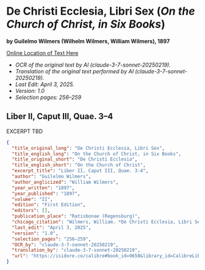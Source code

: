 # De Christi Ecclesia, Libri Sex (*On the Church of Christ, in Six Books*)

**by Guilelmo Wilmers (Wilhelm Wilmers, William Wilmers), 1897**

[Online Location of Text Here](https://isidore.co/calibre#book_id=9650&library_id=CalibreLibrary&panel=book_details)

- *OCR of the original text by AI (claude-3-7-sonnet-20250219).*
- *Translation of the original text performed by AI (claude-3-7-sonnet-20250219).*
- *Last Edit: April 3, 2025.*
- *Version: 1.0*
- *Selection pages: 256–259*

## Liber II, Caput III, Quae. 3–4

EXCERPT TBD

```json
{
  "title_original_long": "De Christi Ecclesia, Libri Sex",
  "title_english_long": "On the Church of Christ, in Six Books",
  "title_original_short": "De Christi Ecclesia",
  "title_english_short": "On the Church of Christ",
  "excerpt_title": "Liber II, Caput III, Quae. 3-4",
  "author": "Guilelmo Wilmers",
  "author_anglicized": "William Wilmers",
  "year_written": "1897",
  "year_published": "1897",
  "volume": "II",
  "edition": "First Edition",
  "editors": [],
  "publication_place": "Ratisbonae (Regensburg)",
  "chicago_citation": "Wilmers, William. *De Christi Ecclesia, Libri Sex*. Ratisbonae: Fridericus Pustet, 1897.",
  "last_edit": "April 3, 2025",
  "version": "1.0",
  "selection_pages": "256–259",
  "OCR_by": "claude-3-7-sonnet-20250219",
  "translation_by": "claude-3-7-sonnet-20250219",
  "url": "https://isidore.co/calibre#book_id=9650&library_id=CalibreLibrary&panel=book_details"
}
```

